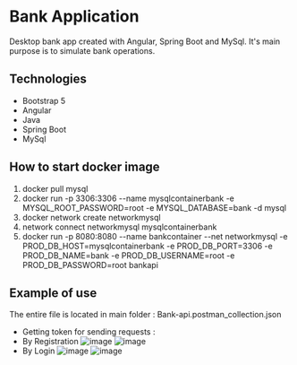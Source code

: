 # Bank Application 
Desktop bank app created with Angular, Spring Boot and MySql. It's main purpose is to simulate bank operations. 

## Technologies
* Bootstrap 5
* Angular 
* Java
* Spring Boot
* MySql

## How to start docker image 
1. docker pull mysql
2. docker run -p 3306:3306 --name mysqlcontainerbank -e MYSQL_ROOT_PASSWORD=root -e MYSQL_DATABASE=bank -d mysql
3. docker network create networkmysql
4. network connect networkmysql mysqlcontainerbank
5. docker run -p 8080:8080 --name bankcontainer --net networkmysql -e PROD_DB_HOST=mysqlcontainerbank -e PROD_DB_PORT=3306 -e PROD_DB_NAME=bank -e PROD_DB_USERNAME=root -e PROD_DB_PASSWORD=root bankapi

## Example of use
The entire file is located in main folder : Bank-api.postman_collection.json
* Getting token for sending requests :
* By Registration
![image](https://github.com/GebratenesOmelett/Bank-Project/assets/78979897/5af07cb0-6d4f-4591-902f-230fdb04b5ef)
![image](https://github.com/GebratenesOmelett/Bank-Project/assets/78979897/16f979eb-8471-4b4b-9be4-f79b69dc6c09)
* By Login
![image](https://github.com/GebratenesOmelett/Bank-Project/assets/78979897/3de907de-6890-4948-9940-37d5254a96a4)
![image](https://github.com/GebratenesOmelett/Bank-Project/assets/78979897/6312b111-af1b-4a03-9a9b-6dc7298942d9)




